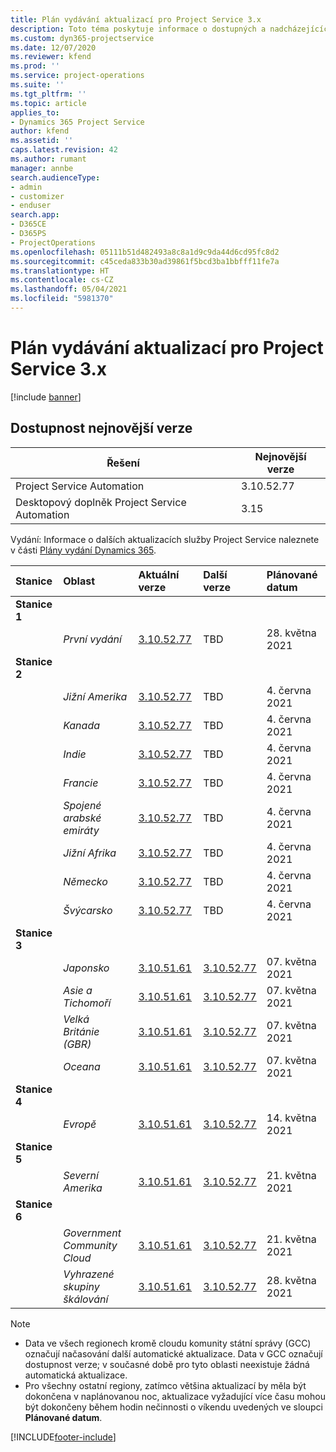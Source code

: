```yaml
---
title: Plán vydávání aktualizací pro Project Service 3.x
description: Toto téma poskytuje informace o dostupných a nadcházejících vydáních Dynamics 365 Project Service Automation.
ms.custom: dyn365-projectservice
ms.date: 12/07/2020
ms.reviewer: kfend
ms.prod: ''
ms.service: project-operations
ms.suite: ''
ms.tgt_pltfrm: ''
ms.topic: article
applies_to:
- Dynamics 365 Project Service
author: kfend
ms.assetid: ''
caps.latest.revision: 42
ms.author: rumant
manager: annbe
search.audienceType:
- admin
- customizer
- enduser
search.app:
- D365CE
- D365PS
- ProjectOperations
ms.openlocfilehash: 05111b51d482493a8c8a1d9c9da44d6cd95fc8d2
ms.sourcegitcommit: c45ceda833b30ad39861f5bcd3ba1bbfff11fe7a
ms.translationtype: HT
ms.contentlocale: cs-CZ
ms.lasthandoff: 05/04/2021
ms.locfileid: "5981370"
---
```

# <a name="update-release-schedule-for-project-service-3x"></a>Plán vydávání aktualizací pro Project Service 3.x

[!include [banner](../includes/psa-now-project-operations.md)]

## <a name="latest-version-availability"></a>Dostupnost nejnovější verze

| Řešení  | Nejnovější verze |
|-------|----|
| Project Service Automation    | 3.10.52.77 |
| Desktopový doplněk Project Service Automation                | 3.15          |

Vydání: Informace o dalších aktualizacích služby Project Service naleznete v části [Plány vydání Dynamics 365](/dynamics365/release-plans/). 

| Stanice  | Oblast | Aktuální verze | Další verze |  Plánované datum
| :---   | :---   | :---   | :---   |:---   |         
|<strong>Stanice 1</strong> | |  |  | |
| | <i>První vydání</i> | [3.10.52.77](whats-new-ur-31.md) | TBD | 28. května 2021
|<strong>Stanice 2</strong> | |  |  | |
| | <i>Jižní Amerika</i> | [3.10.52.77](whats-new-ur-31.md) | TBD | 4. června 2021
| | <i>Kanada</i> | [3.10.52.77](whats-new-ur-31.md) | TBD | 4. června 2021
| | <i>Indie</i> | [3.10.52.77](whats-new-ur-31.md) | TBD | 4. června 2021
| | <i>Francie</i> | [3.10.52.77](whats-new-ur-31.md) | TBD | 4. června 2021
| | <i>Spojené arabské emiráty</i> | [3.10.52.77](whats-new-ur-31.md) | TBD | 4. června 2021
| | <i>Jižní Afrika</i> | [3.10.52.77](whats-new-ur-31.md) | TBD | 4. června 2021
| | <i>Německo</i> | [3.10.52.77](whats-new-ur-31.md) | TBD | 4. června 2021
| | <i>Švýcarsko</i> | [3.10.52.77](whats-new-ur-31.md) | TBD | 4. června 2021
|<strong>Stanice 3</strong> | |  |  | |
| | <i>Japonsko</i> | [3.10.51.61](whats-new-ur-30.md) | [3.10.52.77](whats-new-ur-31.md) | 07. května 2021
| | <i>Asie a Tichomoří</i> | [3.10.51.61](whats-new-ur-30.md) | [3.10.52.77](whats-new-ur-31.md) | 07. května 2021
| | <i>Velká Británie (GBR)</i> | [3.10.51.61](whats-new-ur-30.md) | [3.10.52.77](whats-new-ur-31.md) | 07. května 2021
| | <i>Oceana</i> | [3.10.51.61](whats-new-ur-30.md) | [3.10.52.77](whats-new-ur-31.md) | 07. května 2021
|<strong>Stanice 4</strong> | |  |  | |
| | <i>Evropě</i> | [3.10.51.61](whats-new-ur-30.md) | [3.10.52.77](whats-new-ur-31.md) | 14. května 2021
|<strong>Stanice 5</strong> | |  |  | |
| | <i>Severní Amerika</i> | [3.10.51.61](whats-new-ur-30.md) | [3.10.52.77](whats-new-ur-31.md) | 21. května 2021
|<strong>Stanice 6</strong> | |  |  | |
| | <i>Government Community Cloud</i> | [3.10.51.61](whats-new-ur-30.md) | [3.10.52.77](whats-new-ur-31.md) | 21. května 2021
| | <i>Vyhrazené skupiny škálování</i> | [3.10.51.61](whats-new-ur-30.md) | [3.10.52.77](whats-new-ur-31.md) | 28. května 2021

>[!Note]
> - Data ve všech regionech kromě cloudu komunity státní správy (GCC) označují načasování další automatické aktualizace. Data v GCC označují dostupnost verze; v současné době pro tyto oblasti neexistuje žádná automatická aktualizace.
> - Pro všechny ostatní regiony, zatímco většina aktualizací by měla být dokončena v naplánovanou noc, aktualizace vyžadující více času mohou být dokončeny během hodin nečinnosti o víkendu uvedených ve sloupci **Plánované datum**.


[!INCLUDE[footer-include](../includes/footer-banner.md)]
